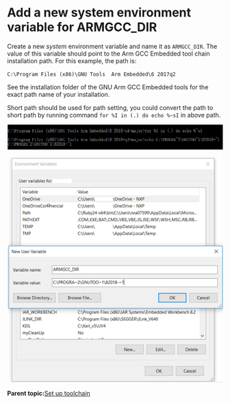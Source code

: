 # Add a new system environment variable for ARMGCC\_DIR

Create a new *system* environment variable and name it as `ARMGCC_DIR`. The value of this variable should point to the Arm GCC Embedded tool chain installation path. For this example, the path is:

```
C:\Program Files (x86)\GNU Tools  Arm Embedded\6 2017q2
```

See the installation folder of the GNU Arm GCC Embedded tools for the exact path name of your installation.

Short path should be used for path setting, you could convert the path to short path by running command `for %I in (.) do echo %~sI` in above path.

![](../images/convert_path.png "Convert path to short path")

![](../images/add_armgcc_dir_system_variable.png "Add ARMGCC_DIR system variable")

**Parent topic:**[Set up toolchain](../topics/set_up_toolchain.md)

